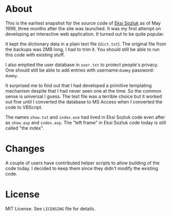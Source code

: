 About
=====
This is the earliest snapshot for the source code of [Eksi Sozluk](https://eksisozluk.com) as of May 1999, three months after the site was launched. It was my first attempt on developing an interactive web application. It turned out to be quite popular.

It kept the dictionary data in a plain text file (`dict.txt`). The original file from the backups was 2MB long, I had to trim it. You should still be able to run this code with existing stuff.

I also emptied the user database in `user.txt` to protect people's
privacy. One should still be able to add entries with username:`dummy` password: `dummy`.

It surprised me to find out that I had developed a primitive templating mechanism despite that I had never seen one at the time. So the common sense is universal I guess. The text file was a terrible choice but it worked out fine until I converted the database to MS Access when I converted the code to VBScript.

The names `show.txt` and `index.exe` had lived in Eksi Sozluk code even after as `show.asp` and `index.asp`. The "left frame" in Eksi Sozluk code today is still called "the index".

Changes
=======
A couple of users have contributed helper scripts to allow building of the code today. I decided to keep them since they didn't modify the existing code.

License
=======
MIT License. See `LICENSING` file for details.
